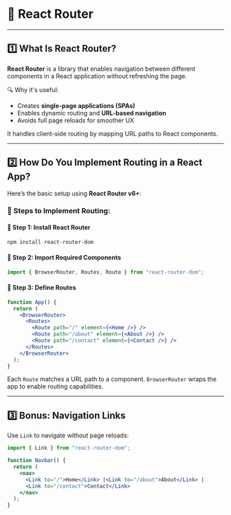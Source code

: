 # 🚦 React Router

---

## 1️⃣ What Is React Router?

**React Router** is a library that enables navigation between different components in a React application without refreshing the page.

🔍 Why it's useful:

- Creates **single-page applications (SPAs)**
- Enables dynamic routing and **URL-based navigation**
- Avoids full page reloads for smoother UX

It handles client-side routing by mapping URL paths to React components.

---

## 2️⃣ How Do You Implement Routing in a React App?

Here’s the basic setup using **React Router v6+**:

### 🧪 Steps to Implement Routing:

#### 🔹 Step 1: Install React Router

```bash
npm install react-router-dom
```

#### 🔹 Step 2: Import Required Components

```jsx
import { BrowserRouter, Routes, Route } from "react-router-dom";
```

#### 🔹 Step 3: Define Routes

```jsx
function App() {
  return (
    <BrowserRouter>
      <Routes>
        <Route path="/" element={<Home />} />
        <Route path="/about" element={<About />} />
        <Route path="/contact" element={<Contact />} />
      </Routes>
    </BrowserRouter>
  );
}
```

Each `Route` matches a URL path to a component. `BrowserRouter` wraps the app to enable routing capabilities.

---

## 3️⃣ Bonus: Navigation Links

Use `Link` to navigate without page reloads:

```jsx
import { Link } from "react-router-dom";

function Navbar() {
  return (
    <nav>
      <Link to="/">Home</Link> |<Link to="/about">About</Link> |
      <Link to="/contact">Contact</Link>
    </nav>
  );
}
```

